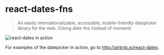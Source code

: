 # react-dates-fns

> An easily internationalizable, accessible, mobile-friendly datepicker library for the web. (Using date-fns instead of moment)

![react-dates in action](https://raw.githubusercontent.com/airbnb/react-dates/master/react-dates-demo.gif)

For examples of the datepicker in action, go to http://airbnb.io/react-dates.
